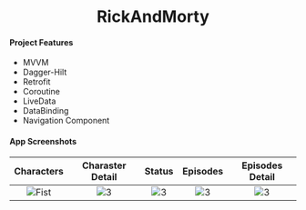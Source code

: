 <h1 align="center">RickAndMorty</h1>


#### Project Features
 - MVVM  <br>
 - Dagger-Hilt <br>
 - Retrofit <br>
 - Coroutine <br>
 - LiveData <br>
 - DataBinding <br>
 - Navigation Component <br>


#### App Screenshots

| Characters | Charaster Detail |Status | Episodes | Episodes Detail |
|:-:|:-:|:-:|:-:|:-:|
| ![Fist](https://user-images.githubusercontent.com/63645518/199775925-d74f0511-5c5a-4b60-8cff-1327c0c81037.jpeg) | ![3](https://user-images.githubusercontent.com/63645518/199776210-093e3974-57af-4a67-985e-a8c55b619917.jpeg) | ![3](https://user-images.githubusercontent.com/63645518/199776711-82432024-3cc1-4e94-b30c-197399f2def2.jpeg)| ![3](https://user-images.githubusercontent.com/63645518/199777137-904445fe-e99d-400e-b5fa-ada0fd389636.jpeg) | ![3](https://user-images.githubusercontent.com/63645518/199777410-8d82504a-4b94-4223-a70a-2c2d8c49a749.jpeg)

